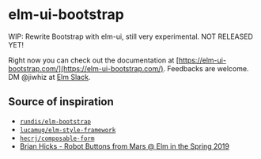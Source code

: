 # elm-ui-bootstrap
WIP: Rewrite Bootstrap with elm-ui, still very experimental. NOT RELEASED YET!

Right now you can check out the documentation at [https://elm-ui-bootstrap.com/](https://elm-ui-bootstrap.com/). Feedbacks are welcome. DM @jiwhiz at [Elm Slack](https://elmlang.slack.com/).


## Source of inspiration
* [`rundis/elm-bootstrap`](https://github.com/rundis/elm-bootstrap)
* [`lucamug/elm-style-framework`](https://github.com/lucamug/elm-style-framework)
* [`hecrj/composable-form`](https://github.com/hecrj/composable-form/)
* [Brian Hicks - Robot Buttons from Mars @ Elm in the Spring 2019](https://youtu.be/PDyWP-0H4Zo)
